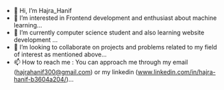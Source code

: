 - 👋 Hi, I’m Hajra_Hanif
- 👀 I’m interested in Frontend development and enthusiast about machine learning...
- 🌱 I’m currently computer science student and also learning website development ...
- 💞️ I’m looking to collaborate on projects and problems related to my field of interest as mentioned above...
- 📫 How to reach me : You can approach me through my email (hajrahanif300@gmail.com) or my linkedin (www.linkedin.com/in/hajra-hanif-b3604a204/)...


<!---
Hyppo300/Hyppo300 is a ✨ special ✨ repository because its `README.md` (this file) appears on your GitHub profile.
You can click the Preview link to take a look at your changes.
--->
